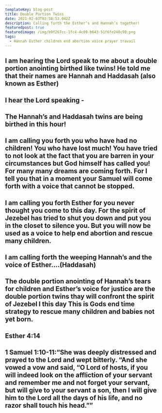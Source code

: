 ```yaml
---
templateKey: blog-post
title: Double Portion Twins
date: 2021-02-03T03:58:53.042Z
description: Calling forth the Esther’s and Hannah’s together!
featuredpost: true
featuredimage: /img/b9f267cc-1fc4-4c09-b643-51f6fe248c98.png
tags:
  - Hannah Esther children end abortion voice prayer travail
---
```

## I am hearing the Lord speak to me about a double portion anointing  birthed like twins!  He told me that their names are Hannah and Haddasah (also known as Esther) 

## I hear the Lord speaking -

## The Hannah’s and Haddasah twins are being birthed in this hour!

## I am calling  you forth you who have had no children!  You who have lost much!  You have tried to not look at the fact that you are barren in your circumstances  but God himself has called you!    For many many dreams are coming forth.  For I tell you that  in a moment your Samuel will come forth with a voice that cannot be stopped.

## 

## I am calling you forth Esther for you never thought you come to this day.   For the spirit of Jezebel has tried to shut you down  and put you in the closet to silence you.  But you will now be used as a voice to help end abortion and rescue many children.

## 

## I am calling forth the weeping Hannah’s  and the voice of Esther....(Haddasah)

## The double portion anointing of Hannah’s tears for children and Esther’s voice for justice are the double portion twins thay will confront the spirit of Jezebel I this day This is Gods end time strategy to rescue many children and babies not yet born.

## Esther 4:14

## 1 Samuel 1:10-11:“She was deeply distressed and prayed to the Lord and wept bitterly. “And she vowed a vow and said, “O Lord of hosts, if you will indeed look on the affliction of your servant and remember me and not forget your servant, but will give to your servant a son, then I will give him to the Lord all the days of his life, and no razor shall touch his head.””

## ‭‭

## 

## ‭‭
